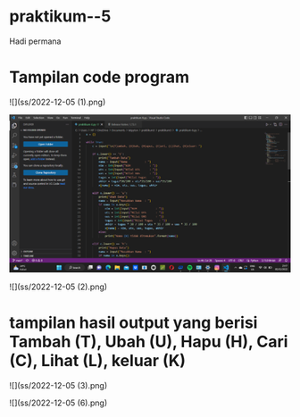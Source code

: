 # praktikum--5
Hadi permana

# Tampilan code program
![](ss/2022-12-05 (1).png)

![](ss/2022-12-05.png)

![](ss/2022-12-05 (2).png)

# tampilan hasil output yang berisi Tambah (T), Ubah (U), Hapu (H), Cari (C), Lihat (L), keluar (K)
![](ss/2022-12-05 (3).png)

![](ss/2022-12-05 (6).png)